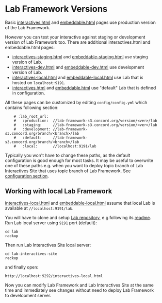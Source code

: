 # Lab Framework Versions

Basic [interactives.html](/interactives.html) and [embeddable.html](/embeddable.html) pages use production version of the Lab Framework.

However you can test your interactive against staging or development version of Lab Framework too.
There are additional interactives.html and embeddable.html pages:

- [interactives-staging.html](/interactives-staging.html) and [embeddable-staging.html](/embeddable-staging.html) use staging version of Lab.
- [interactives-dev.html](/interactives-dev.html) and [embeddable-dev.html](/embeddable-dev.html) use development version of Lab.
- [interactives-local.html](/interactives-local.html) and [embeddable-local.html](/embeddable-local.html) use Lab that is hosted on `localhost:9191`.
- [interactives.html](/interactives-local.html) and [embeddable.html](/embeddable-local.html) use "default" Lab that is defined in configuration.

All these pages can be customized by editing `config/config.yml` which contains following section:

        # :lab_root_url:
        #   :production:  //lab-framework-s3.concord.org/version/<ver>/lab
        #   :staging:     //lab-framework-s3.concord.org/version/<ver>/lab
        #   :development: //lab-framework-s3.concord.org/branch/<branch>/lab
        #   :default:     //lab-framework-s3.concord.org/branch/<branch>/lab
        #   :local:       //localhost:9191/lab

Typically you won't have to change these paths, as the default configuration is good enough for most tasks. It may be useful to overwrite one of these paths e.g. when you want to deploy topic branch of Lab Interactives Site that uses topic branch of Lab Framework. See [configuration section](developer-doc/configuration.md).

## Working with local Lab Framework

[interactives-local.html](/interactives-local.html) and [embeddable-local.html](/embeddable-local.html) assume that local Lab is available at `//localhost:9191/lab`.

You will have to clone and setup [Lab repository](https://github.com/concord-consortium/lab), e.g.following its [readme](http://lab-framework.concord.org/readme.html). Run Lab local server using `9191` port (default):

    cd lab
    rackup

Then run Lab Interactives Site local server:

    cd lab-interactives-site
    rackup

and finally open:

    http://localhost:9292/interactives-local.html

Now you can modify Lab Framework and Lab Interactives Site at the same time and immediately see changes without need to deploy Lab Framework to development server.